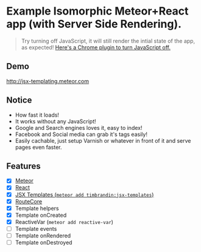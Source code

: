 # Example Isomorphic Meteor+React app (with Server Side Rendering).

> Try turning off JavaScript, it will still render the intial  state of the app, as expected! [Here's a Chrome plugin to turn JavaScript off.](https://chrome.google.com/webstore/detail/quick-javascript-switcher/geddoclleiomckbhadiaipdggiiccfje)


## Demo
http://jsx-templating.meteor.com

## Notice

* How fast it loads!
* It works without any JavaScript!
* Google and Search engines loves it, easy to index!
* Facebook and Social media can grab it's tags easily!
* Easily cachable, just setup Varnish or whatever in front of it and serve pages even faster.

## Features

- [x] [Meteor](http://meteor.com)
- [x] [React](https://facebook.github.io/react)
- [x] [JSX Templates (```meteor add timbrandin:jsx-templates```)](https://atmospherejs.com/timbrandin/jsx-templating)
- [x] [RouteCore]()
- [x] Template helpers
- [x] Template onCreated
- [x] ReactiveVar (```meteor add reactive-var```)
- [ ] Template events
- [ ] Template onRendered
- [ ] Template onDestroyed
